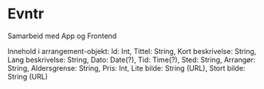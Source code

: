 # Evntr
Samarbeid med App og Frontend

Innehold i arrangement-objekt:
Id: Int,
Tittel: String,
Kort beskrivelse: String,
Lang beskrivelse: String,
Dato: Date(?),
Tid: Time(?),
Sted: String,
Arrangør: String,
Aldersgrense: String,
Pris: Int,
Lite bilde: String (URL),
Stort bilde: String (URL)

